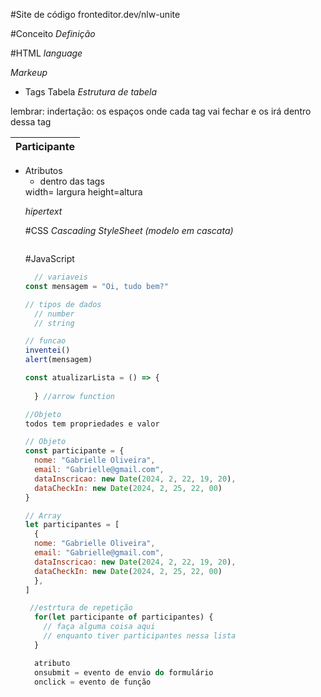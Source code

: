 #Site de código
fronteditor.dev/nlw-unite

#Conceito
*Definição*

#HTML
*language*

*Markeup* 
- Tags
Tabela
*Estrutura de tabela*

lembrar: indertação: os espaços onde cada tag vai fechar e os irá dentro dessa tag

<table>
    <thead>
      <tr>
        <th>Participante</th>
      </tr>
    </thead>
  </table>

  <tbody>
    <tr>
      <td></td>
      <td></td>
      <td></td>
    </tr>
  </tbody>

- Atributos 
  - dentro das tags 
  <table width"100%"> width= largura height=altura
*hipertext*

#CSS
*Cascading StyleSheet (modelo em cascata)*

```css

```

#JavaScript
```js
  // variaveis
const mensagem = "Oi, tudo bem?"

// tipos de dados
  // number
  // string

// funcao
inventei()
alert(mensagem)

const atualizarLista = () => {
  
  } //arrow function

//Objeto
todos tem propriedades e valor

// Objeto
const participante = {
  nome: "Gabrielle Oliveira",
  email: "Gabrielle@gmail.com",
  dataInscricao: new Date(2024, 2, 22, 19, 20),
  dataCheckIn: new Date(2024, 2, 25, 22, 00)
}

// Array
let participantes = [
  {
  nome: "Gabrielle Oliveira",
  email: "Gabrielle@gmail.com",
  dataInscricao: new Date(2024, 2, 22, 19, 20),
  dataCheckIn: new Date(2024, 2, 25, 22, 00)
  },
]

 //estrtura de repetição
  for(let participante of participantes) {
    // faça alguma coisa aqui
    // enquanto tiver participantes nessa lista
  }

  atributo
  onsubmit = evento de envio do formulário
  onclick = evento de função

  ```